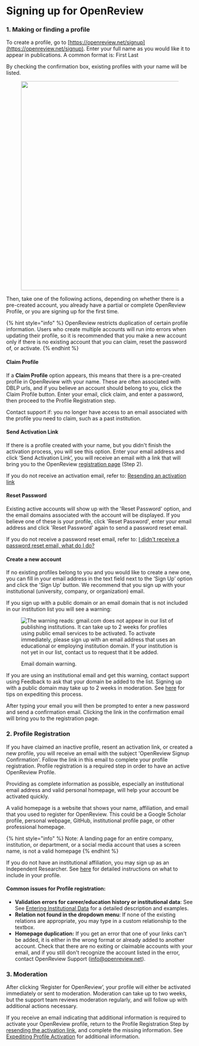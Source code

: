 # Signing up for OpenReview

### 1. Making or finding a profile

To create a profile, go to [https://openreview.net/signup](https://openreview.net/signup). Enter your full name as you would like it to appear in publications. A common format is: First Last



By checking the confirmation box, existing profiles with your name will be listed.

<figure><img src="../../.gitbook/assets/Screenshot 2024-10-18 at 11.03.49 AM.png" alt="" width="563"><figcaption></figcaption></figure>

Then, take one of the following actions, depending on whether there is a pre-created account, you already have a partial or complete OpenReview Profile, or you are signing up for the first time.&#x20;

{% hint style="info" %}
OpenReview restricts duplication of certain profile information. Users who create multiple accounts will run into errors when updating their profile, so it is recommended that you make a new account only if there is no existing account that you can claim, reset the password of, or activate.
{% endhint %}

#### Claim Profile

If a **Claim Profile** option appears, this means that there is a pre-created profile in OpenReview with your name. These are often associated with DBLP urls, and if you believe an account should belong to you, click the Claim Profile button. Enter your email, click claim, and enter a password, then proceed to the Profile Registration step.

Contact support if: you no longer have access to an email associated with the profile you need to claim, such as a past institution.

#### **Send Activation Link**&#x20;

If there is a profile created with your name, but you didn't finish the activation process, you will see this option. Enter your email address and click ‘Send Activation Link’, you will receive an email with a link that will bring you to the OpenReview [registration page](signing-up-for-openreview.md#profile-registration) (Step 2).

If you do not receive an activation email, refer to: [Resending an activation link](resending-an-activation-link.md)

#### **Reset Password**&#x20;

Existing active accounts will show up with the 'Reset Password' option, and the email domains associated with the account will be displayed. If you believe one of these is your profile, click 'Reset Password', enter your email address and click 'Reset Password' again to send a password reset email.

If you do not receive a password reset email, refer to: [I didn't receive a password reset email, what do I do?](../frequently-asked-questions/i-didnt-receive-a-password-reset-email-what-do-i-do.md)

#### **Create a new account**&#x20;

If no existing profiles belong to you and you would like to create a new one, you can fill in your email address in the text field next to the ‘Sign Up’ option and click the 'Sign Up' button. We recommend that you sign up with your institutional (university, company, or organization) email.&#x20;

If you sign up with a public domain or an email domain that is not included in our institution list you will see a warning: &#x20;

<figure><img src="../../.gitbook/assets/Screen Shot 2024-01-04 at 5.02.31 PM.png" alt="The warning reads: gmail.com does not appear in our list of publishing institutions. It can take up to 2 weeks for profiles using public email services to be activated. To activate immediately, please sign up with an email address that uses an educational or employing institution domain. If your institution is not yet in our list, contact us to request that it be added."><figcaption><p>Email domain warning.</p></figcaption></figure>

If you are using an institutional email and get this warning, contact support using Feedback to ask that your domain be added to the list. Signing up with a public domain may take up to 2 weeks in moderation. See [here](expediting-profile-activation.md) for tips on expediting this process.

After typing your email you will then be prompted to enter a new password and send a confirmation email. Clicking the link in the confirmation email will bring you to the registration page.

### **2. Profile Registration**&#x20;

If you have claimed an inactive profile, resent an activation link, or created a new profile, you will receive an email with the subject 'OpenReview Signup Confirmation'. Follow the link in this email to complete your profile registration. Profile registration is a required step in order to have an active OpenReview Profile.

Providing as complete information as possible, especially an institutional email address and valid personal homepage, will help your account be activated quickly.&#x20;

A valid homepage is a website that shows your name, affiliation, and email that you used to register for OpenReview. This could be a Google Scholar profile, personal webpage, GitHub, institutional profile page, or other professional homepage.&#x20;

{% hint style="info" %}
Note: A landing page for an entire company, institution, or department, or a social media account that uses a screen name, is not a valid homepage
{% endhint %}

If you do not have an institutional affiliation, you may sign up as an Independent Researcher. See [here](../frequently-asked-questions/i-am-an-independent-researcher-how-do-i-sign-up.md) for detailed instructions on what to include in your profile.

#### Common issues for Profile registration:

* **Validation errors for career/education history or institutional data**:  See See [Entering Institutional Data](entering-institutional-data.md) for a detailed description and examples.
* **Relation not found in the dropdown menu**: If none of the existing relations are appropriate, you may type in a custom relationship to the textbox.
* **Homepage duplication:** If you get an error that one of your links can't be added, it is either in the wrong format or already added to another account. Check that there are no exiting or claimable accounts with your email, and if you still don't recognize the account listed in the error, contact OpenReview Support (info@openreview.net).

### 3. Moderation

After clicking ‘Register for OpenReview’, your profile will either be activated immediately or sent to moderation. Moderation can take up to two weeks, but the support team reviews moderation regularly, and will follow up with additional actions necessary.&#x20;

If you receive an email indicating that additional information is required to activate your OpenReview profile, return to the Profile Registration Step by [resending the activation link](resending-an-activation-link.md), and complete the missing information. See [Expediting Profile Activation](expediting-profile-activation.md) for additional information.

